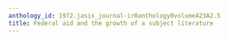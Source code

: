 ```yaml
---
anthology_id: 1972.jasis_journal-ir0anthology0volumeA23A2.5
title: Federal aid and the growth of a subject literature
---
```

